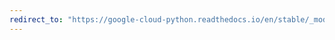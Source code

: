 ```yaml
---
redirect_to: "https://google-cloud-python.readthedocs.io/en/stable/_modules/google/cloud/spanner_admin_instance_v1.html"
---
```

